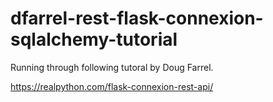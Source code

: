 # dfarrel-rest-flask-connexion-sqlalchemy-tutorial

Running through following tutoral by Doug Farrel.

https://realpython.com/flask-connexion-rest-api/
